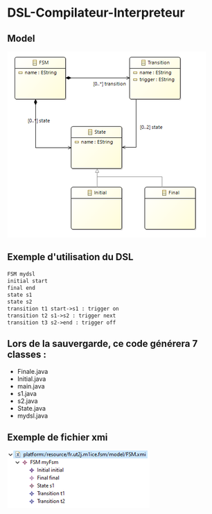 # DSL-Compilateur-Interpreteur

## Model

![Alt text](model/model.PNG?raw=true "Model")

## Exemple d'utilisation du DSL
```
FSM mydsl
initial start
final end
state s1
state s2
transition t1 start->s1 : trigger on
transition t2 s1->s2 : trigger next
transition t3 s2->end : trigger off
```

## Lors de la sauvergarde, ce code générera 7 classes :
- Finale.java
- Initial.java
- main.java
- s1.java
- s2.java
- State.java
- mydsl.java

## Exemple de fichier xmi

![Alt text](model/xmi.PNG?raw=true "XMI")
